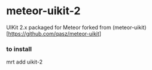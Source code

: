 meteor-uikit-2
==================
UIKit 2.x packaged for Meteor forked from (meteor-uikit)[https://github.com/qasz/meteor-uikit]

### to install
mrt add uikit-2
